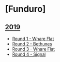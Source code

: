 # [Funduro]
## [2019](../)
* [Round 1 - Whare Flat](./round-1)
* [Round 2 - Bethunes](./round-2)
* [Round 3 - Whare Flat](./round-3)
* [Round 4 - Signal](./round-4)
